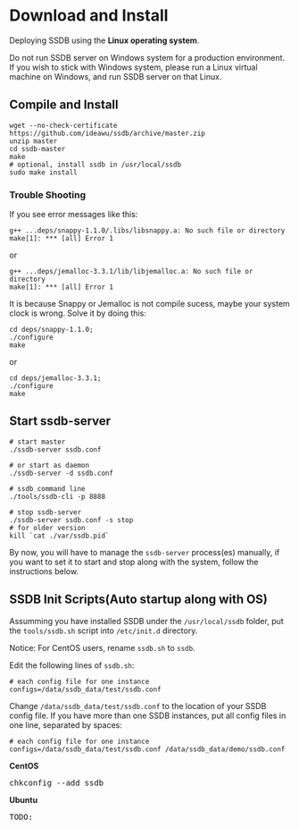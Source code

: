 # Download and Install

Deploying SSDB using the __Linux operating system__.

<div class="alert alert-warning">
Do not run SSDB server on Windows system for a production environment. If you wish to stick with Windows system, please run a Linux virtual machine on Windows, and run SSDB server on that Linux.
</div>

## Compile and Install

	wget --no-check-certificate https://github.com/ideawu/ssdb/archive/master.zip
	unzip master
	cd ssdb-master
	make
	# optional, install ssdb in /usr/local/ssdb
	sudo make install

### Trouble Shooting

If you see error messages like this:

	g++ ...deps/snappy-1.1.0/.libs/libsnappy.a: No such file or directory
	make[1]: *** [all] Error 1

or

	g++ ...deps/jemalloc-3.3.1/lib/libjemalloc.a: No such file or directory
	make[1]: *** [all] Error 1
 
It is because Snappy or Jemalloc is not compile sucess, maybe your system clock is wrong. Solve it by doing this:

    cd deps/snappy-1.1.0;
	./configure
	make

or

    cd deps/jemalloc-3.3.1;
	./configure
	make

## Start ssdb-server

	# start master
	./ssdb-server ssdb.conf
	
	# or start as daemon
	./ssdb-server -d ssdb.conf
	
	# ssdb command line
	./tools/ssdb-cli -p 8888
	
	# stop ssdb-server
	./ssdb-server ssdb.conf -s stop
	# for older version
	kill `cat ./var/ssdb.pid`

By now, you will have to manage the ```ssdb-server``` process(es) manually, if you want to set it to start and stop along with the system, follow the instructions below.

## SSDB Init Scripts(Auto startup along with OS)

Assumming you have installed SSDB under the ```/usr/local/ssdb``` folder, put the ```tools/ssdb.sh``` script into ```/etc/init.d``` directory.

<div class="alert alert-warning">
Notice: For CentOS users, rename <code>ssdb.sh</code> to <code>ssdb</code>.
</div>

Edit the following lines of ```ssdb.sh```:

	# each config file for one instance
	configs=/data/ssdb_data/test/ssdb.conf

Change ```/data/ssdb_data/test/ssdb.conf``` to the location of your SSDB config file. If you have more than one SSDB instances, put all config files in one line, separated by spaces:

	# each config file for one instance
	configs=/data/ssdb_data/test/ssdb.conf /data/ssdb_data/demo/ssdb.conf

__CentOS__

<pre>
chkconfig --add ssdb
</pre>

__Ubuntu__

<pre>
TODO:
</pre>
